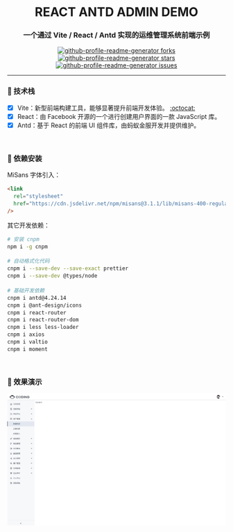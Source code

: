 <h1 align="center">REACT ANTD ADMIN DEMO</h1>
<h3 align="center">一个通过 Vite / React / Antd 实现的运维管理系统前端示例</h3>
<p align="center">
<a href="https://github.com/goer3/react-admin-demo/fork" target="blank">
<img src="https://img.shields.io/github/forks/goer3/react-admin-demo?style=flat-square" alt="github-profile-readme-generator forks"/>
</a>
<a href="https://github.com/goer3/react-admin-demo/stargazers" target="blank">
<img src="https://img.shields.io/github/stars/goer3/react-admin-demo?style=flat-square" alt="github-profile-readme-generator stars"/>
</a>
<a href="https://github.com/goer3/react-admin-demo/issues" target="blank">
<img src="https://img.shields.io/github/issues/goer3/react-admin-demo?style=flat-square" alt="github-profile-readme-generator issues"/>
</a>
</p>

<hr>


### 🤔 技术栈

- [x] Vite：新型前端构建工具，能够显著提升前端开发体验。 [:octocat:](https://github.com/vitejs/vite)
- [x] React：由 Facebook 开源的一个进行创建用户界面的一款 JavaScript 库。
- [x] Antd：基于 React 的前端 UI 组件库，由蚂蚁金服开发并提供维护。

<br>

### 🎯 依赖安装

MiSans 字体引入：

```html
<link
  rel="stylesheet"
  href="https://cdn.jsdelivr.net/npm/misans@3.1.1/lib/misans-400-regular.min.css"
/>
```

其它开发依赖：

```bash
# 安装 cnpm
npm i -g cnpm

# 自动格式化代码
cnpm i --save-dev --save-exact prettier
cnpm i --save-dev @types/node 

# 基础开发依赖
cnpm i antd@4.24.14
cnpm i @ant-design/icons
cnpm i react-router
cnpm i react-router-dom
cnpm i less less-loader
cnpm i axios
cnpm i valtio
cnpm i moment
```

<br>

### 🎯 效果演示

![屏幕截图](Screenshot/page.png)
